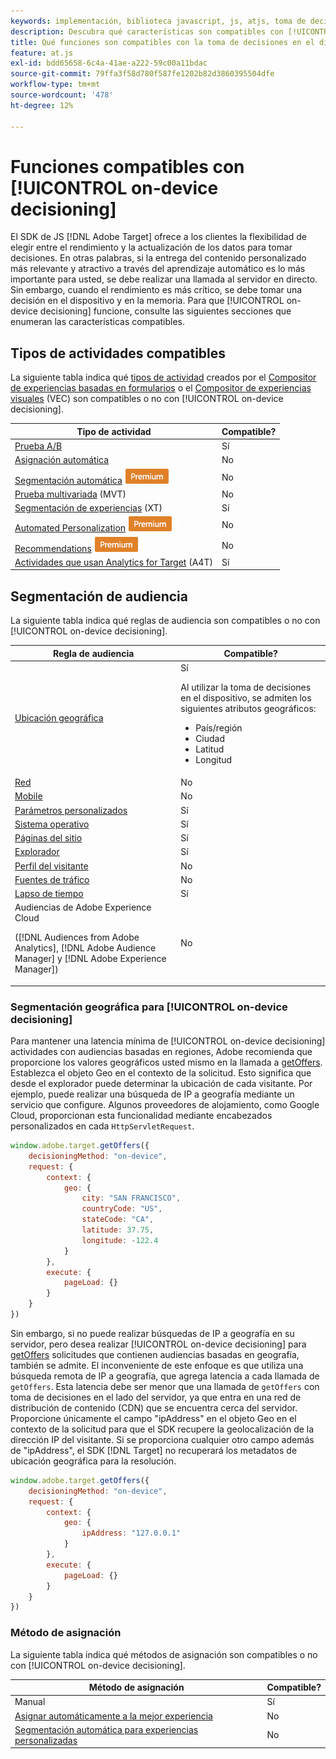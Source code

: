 ```yaml
---
keywords: implementación, biblioteca javascript, js, atjs, toma de decisiones en el dispositivo, toma de decisiones en el dispositivo, funciones compatibles, $8
description: Descubra qué características son compatibles con [!UICONTROL on-device decisioning].
title: Qué funciones son compatibles con la toma de decisiones en el dispositivo
feature: at.js
exl-id: bdd65658-6c4a-41ae-a222-59c00a11bdac
source-git-commit: 79ffa3f58d780f587fe1202b82d3860395504dfe
workflow-type: tm+mt
source-wordcount: '478'
ht-degree: 12%

---
```


# Funciones compatibles con [!UICONTROL on-device decisioning]

El SDK de JS [!DNL Adobe Target] ofrece a los clientes la flexibilidad de elegir entre el rendimiento y la actualización de los datos para tomar decisiones. En otras palabras, si la entrega del contenido personalizado más relevante y atractivo a través del aprendizaje automático es lo más importante para usted, se debe realizar una llamada al servidor en directo. Sin embargo, cuando el rendimiento es más crítico, se debe tomar una decisión en el dispositivo y en la memoria. Para que [!UICONTROL on-device decisioning] funcione, consulte las siguientes secciones que enumeran las características compatibles.

## Tipos de actividades compatibles

La siguiente tabla indica qué [tipos de actividad](https://experienceleague.adobe.com/docs/target/using/activities/target-activities-guide.html?lang=es) creados por el [Compositor de experiencias basadas en formularios](https://experienceleague.adobe.com/docs/target/using/experiences/form-experience-composer.html?lang=es) o el [Compositor de experiencias visuales](https://experienceleague.adobe.com/docs/target/using/experiences/vec/visual-experience-composer.html?lang=es) (VEC) son compatibles o no con [!UICONTROL on-device decisioning].

| Tipo de actividad | Compatible? |
| --- | --- |
| [Prueba A/B](https://experienceleague.adobe.com/docs/target/using/activities/abtest/test-ab.html?lang=es) | Sí |
| [Asignación automática](https://experienceleague.adobe.com/docs/target/using/activities/auto-allocate/automated-traffic-allocation.html?lang=es) | No |
| [Segmentación automática](https://experienceleague.adobe.com/docs/target/using/activities/auto-target/auto-target-to-optimize.html?lang=es) ![Premium](../../../assets/premium.png) | No |
| [Prueba multivariada](https://experienceleague.adobe.com/docs/target/using/activities/multivariate-test/multivariate-testing.html?lang=es) (MVT) | No |
| [Segmentación de experiencias](https://experienceleague.adobe.com/docs/target/using/activities/experience-targeting/experience-target.html?lang=es) (XT) | Sí |
| [Automated Personalization](https://experienceleague.adobe.com/docs/target/using/activities/automated-personalization/automated-personalization.html?lang=es) ![Premium](../../../assets/premium.png) | No |
| [Recommendations](https://experienceleague.adobe.com/docs/target/using/recommendations/recommendations.html?lang=es) ![Premium](../../../assets/premium.png) | No |
| [Actividades que usan Analytics for Target](https://experienceleague.adobe.com/docs/target/using/integrate/a4t/a4t.html?lang=es&) (A4T) | Sí |

## Segmentación de audiencia

La siguiente tabla indica qué reglas de audiencia son compatibles o no con [!UICONTROL on-device decisioning].

| Regla de audiencia | Compatible? |
| --- | --- |
| [Ubicación geográfica](https://experienceleague.adobe.com/docs/target/using/audiences/create-audiences/categories-audiences/geo.html?lang=es) | Sí<P>Al utilizar la toma de decisiones en el dispositivo, se admiten los siguientes atributos geográficos:<ul><li>País/región</li><li>Ciudad</li><li>Latitud</li><li>Longitud</li></ul> |
| [Red](https://experienceleague.adobe.com/docs/target/using/audiences/create-audiences/categories-audiences/network.html?lang=es) | No |
| [Mobile](https://experienceleague.adobe.com/docs/target/using/audiences/create-audiences/categories-audiences/mobile.html?lang=es) | No |
| [Parámetros personalizados](https://experienceleague.adobe.com/docs/target/using/audiences/create-audiences/categories-audiences/custom-parameters.html?lang=es) | Sí |
| [Sistema operativo](https://experienceleague.adobe.com/docs/target/using/audiences/create-audiences/categories-audiences/operating-system.html?lang=es) | Sí |
| [Páginas del sitio](https://experienceleague.adobe.com/docs/target/using/audiences/create-audiences/categories-audiences/site-pages.html?lang=es) | Sí |
| [Explorador](https://experienceleague.adobe.com/docs/target/using/audiences/create-audiences/categories-audiences/browser.html?lang=es) | Sí |
| [Perfil del visitante](https://experienceleague.adobe.com/docs/target/using/audiences/create-audiences/categories-audiences/visitor-profile.html?lang=es) | No |
| [Fuentes de tráfico](https://experienceleague.adobe.com/docs/target/using/audiences/create-audiences/categories-audiences/traffic-sources.html?lang=es) | No |
| [Lapso de tiempo](https://experienceleague.adobe.com/docs/target/using/audiences/create-audiences/categories-audiences/time-frame.html?lang=es) | Sí |
| Audiencias de Adobe Experience Cloud<P>([!DNL Audiences from Adobe Analytics], [!DNL Adobe Audience Manager] y [!DNL Adobe Experience Manager]) | No |

### Segmentación geográfica para [!UICONTROL on-device decisioning]

Para mantener una latencia mínima de [!UICONTROL on-device decisioning] actividades con audiencias basadas en regiones, Adobe recomienda que proporcione los valores geográficos usted mismo en la llamada a [getOffers](/help/dev/implement/client-side/atjs/atjs-functions/adobe-target-getoffers-atjs-2.md). Establezca el objeto Geo en el contexto de la solicitud. Esto significa que desde el explorador puede determinar la ubicación de cada visitante. Por ejemplo, puede realizar una búsqueda de IP a geografía mediante un servicio que configure. Algunos proveedores de alojamiento, como Google Cloud, proporcionan esta funcionalidad mediante encabezados personalizados en cada `HttpServletRequest`.

```javascript {line-numbers="true"}
window.adobe.target.getOffers({ 
    decisioningMethod: "on-device", 
    request: { 
        context: { 
            geo: { 
                city: "SAN FRANCISCO", 
                countryCode: "US", 
                stateCode: "CA", 
                latitude: 37.75, 
                longitude: -122.4 
            } 
        }, 
        execute: { 
            pageLoad: {} 
        } 
    } 
})
```

Sin embargo, si no puede realizar búsquedas de IP a geografía en su servidor, pero desea realizar [!UICONTROL on-device decisioning] para [getOffers](/help/dev/implement/client-side/atjs/atjs-functions/adobe-target-getoffers-atjs-2.md) solicitudes que contienen audiencias basadas en geografía, también se admite. El inconveniente de este enfoque es que utiliza una búsqueda remota de IP a geografía, que agrega latencia a cada llamada de `getOffers`. Esta latencia debe ser menor que una llamada de `getOffers` con toma de decisiones en el lado del servidor, ya que entra en una red de distribución de contenido (CDN) que se encuentra cerca del servidor. Proporcione únicamente el campo &quot;ipAddress&quot; en el objeto Geo en el contexto de la solicitud para que el SDK recupere la geolocalización de la dirección IP del visitante. Si se proporciona cualquier otro campo además de &quot;ipAddress&quot;, el SDK [!DNL Target] no recuperará los metadatos de ubicación geográfica para la resolución.

```javascript {line-numbers="true"}
window.adobe.target.getOffers({ 
    decisioningMethod: "on-device", 
    request: { 
        context: { 
            geo: { 
                ipAddress: "127.0.0.1" 
            } 
        }, 
        execute: { 
            pageLoad: {} 
        } 
    } 
})
```

### Método de asignación

La siguiente tabla indica qué métodos de asignación son compatibles o no con [!UICONTROL on-device decisioning].

| Método de asignación | Compatible? |
| --- | --- |
| Manual | Sí |
| [Asignar automáticamente a la mejor experiencia](https://experienceleague.adobe.com/docs/target/using/activities/auto-allocate/automated-traffic-allocation.html?lang=es) | No |
| [Segmentación automática para experiencias personalizadas](https://experienceleague.adobe.com/docs/target/using/activities/auto-target/auto-target-to-optimize.html?lang=es) | No |
